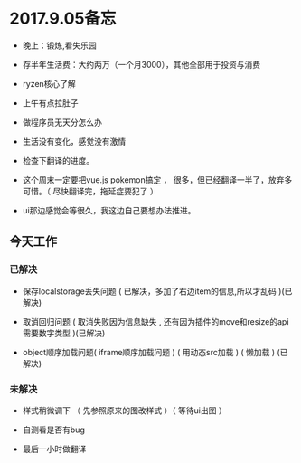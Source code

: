 




# 2017.9.05备忘
* 晚上：锻炼,看失乐园
* 存半年生活费：大约两万（一个月3000），其他全部用于投资与消费
* ryzen核心了解
* 上午有点拉肚子

* 做程序员无天分怎么办

* 生活没有变化，感觉没有激情


* 检查下翻译的进度。



* 这个周末一定要把vue.js pokemon搞定 ， 很多，但已经翻译一半了，放弃多可惜。（ 尽快翻译完，拖延症要犯了 ）





* ui那边感觉会等很久，我这边自己要想办法推进。






## 今天工作

### 已解决

* 保存localstorage丢失问题 ( 已解决，多加了右边item的信息,所以才乱码 )(已解决)

* 取消回归问题   ( 取消失败因为信息缺失 , 还有因为插件的move和resize的api需要数字类型 )(已解决)



* object顺序加载问题( iframe顺序加载问题 ) ( 用动态src加载 ) ( 懒加载 ) (已解决)




### 未解决

* 样式稍微调下 （ 先参照原来的图改样式 ）（ 等待ui出图 ）

* 自测看是否有bug

* 最后一小时做翻译 







 